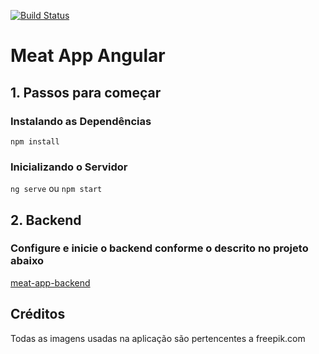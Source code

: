 [![Build Status](https://travis-ci.org/d-klotz/meat-app-angular.svg?branch=master)](https://travis-ci.org/d-klotz/meat-app-angular)

# Meat App Angular

## 1. Passos para começar

### Instalando as Dependências

`npm install`

### Inicializando o Servidor

`ng serve` ou `npm start`

## 2. Backend

### Configure e inicie o backend conforme o descrito no projeto abaixo

[meat-app-backend](https://github.com/d-klotz/meat-app-backend)

## Créditos

Todas as imagens usadas na aplicação são pertencentes a freepik.com
